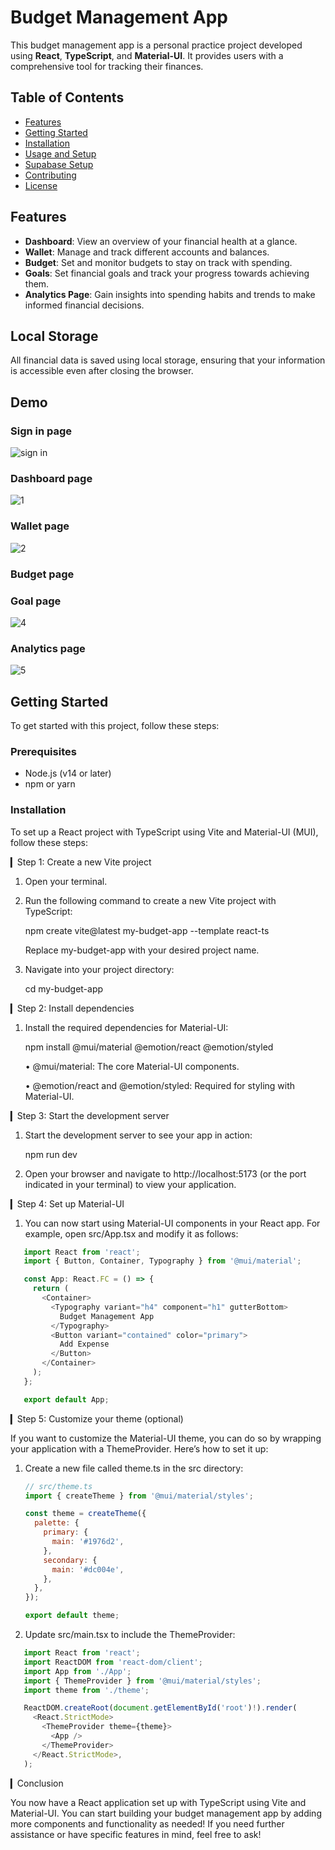 # Budget Management App

This budget management app is a personal practice project developed using **React**, **TypeScript**, and **Material-UI**. It provides users with a comprehensive tool for tracking their finances.

## Table of Contents

- [Features](#features)
- [Getting Started](#getting-started)
- [Installation](#installation)
- [Usage and Setup](#usage-and-setup)
- [Supabase Setup](#supabase-setup)
- [Contributing](#contributing)
- [License](#license)

## Features

- **Dashboard**: View an overview of your financial health at a glance.
- **Wallet**: Manage and track different accounts and balances.
- **Budget**: Set and monitor budgets to stay on track with spending.
- **Goals**: Set financial goals and track your progress towards achieving them.
- **Analytics Page**: Gain insights into spending habits and trends to make informed financial decisions.

## Local Storage

All financial data is saved using local storage, ensuring that your information is accessible even after closing the browser.

## Demo

### Sign in page
![sign in](https://github.com/user-attachments/assets/135c1c04-ea44-48e5-a14f-e757d89f7cd0)

### Dashboard page
![1](https://github.com/user-attachments/assets/67572bca-1211-4ac3-b58d-2b70cd1b09b4)


### Wallet page
![2](https://github.com/user-attachments/assets/2d3909d2-ae27-40ca-ac51-12f8cc720c2d)

### Budget page

### Goal page
![4](https://github.com/user-attachments/assets/976dea3b-062a-4b15-8695-009d23c43dc4)

### Analytics page
![5](https://github.com/user-attachments/assets/c11ad628-2a80-4240-965b-5372ff6b447a)



## Getting Started

To get started with this project, follow these steps:

### Prerequisites

- Node.js (v14 or later)
- npm or yarn

### Installation

To set up a React project with TypeScript using Vite and Material-UI (MUI), follow these steps:

▎Step 1: Create a new Vite project

1. Open your terminal.

2. Run the following command to create a new Vite project with TypeScript:


   npm create vite@latest my-budget-app --template react-ts
   

   Replace my-budget-app with your desired project name.

3. Navigate into your project directory:

   
   cd my-budget-app
   

▎Step 2: Install dependencies

1. Install the required dependencies for Material-UI:

   
   npm install @mui/material @emotion/react @emotion/styled
   

   • @mui/material: The core Material-UI components.

   • @emotion/react and @emotion/styled: Required for styling with Material-UI.

▎Step 3: Start the development server

1. Start the development server to see your app in action:

   
   npm run dev
   

2. Open your browser and navigate to http://localhost:5173 (or the port indicated in your terminal) to view your application.

▎Step 4: Set up Material-UI

1. You can now start using Material-UI components in your React app. For example, open src/App.tsx and modify it as follows:
```js
   import React from 'react';
   import { Button, Container, Typography } from '@mui/material';

   const App: React.FC = () => {
     return (
       <Container>
         <Typography variant="h4" component="h1" gutterBottom>
           Budget Management App
         </Typography>
         <Button variant="contained" color="primary">
           Add Expense
         </Button>
       </Container>
     );
   };

   export default App;
   ```

▎Step 5: Customize your theme (optional)

If you want to customize the Material-UI theme, you can do so by wrapping your application with a ThemeProvider. Here’s how to set it up:

1. Create a new file called theme.ts in the src directory:

   ```js
   // src/theme.ts
   import { createTheme } from '@mui/material/styles';

   const theme = createTheme({
     palette: {
       primary: {
         main: '#1976d2',
       },
       secondary: {
         main: '#dc004e',
       },
     },
   });

   export default theme;
   ```

2. Update src/main.tsx to include the ThemeProvider:

```js
   import React from 'react';
   import ReactDOM from 'react-dom/client';
   import App from './App';
   import { ThemeProvider } from '@mui/material/styles';
   import theme from './theme';

   ReactDOM.createRoot(document.getElementById('root')!).render(
     <React.StrictMode>
       <ThemeProvider theme={theme}>
         <App />
       </ThemeProvider>
     </React.StrictMode>,
   );
  ``` 

▎Conclusion

You now have a React application set up with TypeScript using Vite and Material-UI. You can start building your budget management app by adding more components and functionality as needed! If you need further assistance or have specific features in mind, feel free to ask!
